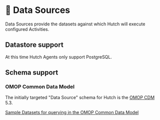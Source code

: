 # 📶 Data Sources

Data Sources provide the datasets against which Hutch will execute configured Activities.

## Datastore support

At this time Hutch Agents only support PostgreSQL.

## Schema support

### OMOP Common Data Model

The initially targeted "Data Source" schema for Hutch is the [OMOP CDM](https://github.com/OHDSI/CommonDataModel) 5.3.

[Sample Datasets for querying in the OMOP Common Data Model](../sample-data/omop-53)
